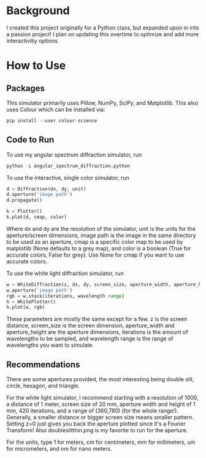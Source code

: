 # Background

I created this project originally for a Python class, but expanded upon in into a passion project! I plan on updating this overtime to optimize and add more interactivitiy options.

# How to Use

## Packages

This simulator primarily uses Pillow, NumPy, SciPy, and Matplotlib. This also uses Colour which can be installed via:

```python
pip install --user colour-science
```

## Code to Run

To use my angular spectrum diffraction simulator, run

```python
python -i angular_spectrum_diffraction.python
```

To use the interactive, single color simulator, run

```python
d = Diffraction(dx, dy, unit)
d.aperture('image path')
d.propagate()

k = Plotter()
k.plot(d, cmap, color)
```

Where dx and dy are the resolution of the simulator, unit is the units for the aperture/screen dimensions, image path is the image in the same directory to be used as an aperture, cmap is a specific color map to be used by matplotlib (None defaults to a grey map), and color is a boolean (True for accurate colors, False for grey). Use None for cmap if you want to use accurate colors.

To use the white light diffraction simulator, run

```python
w = WhiteDiffraction(z, dx, dy, screen_size, aperture_width, aperture_height, unit)
w.aperture('image path')
rgb = w.stack(iterations, wavelength range)
h = WhitePlotter()
h.plot(w, rgb)
```

These parameters are mostly the same except for a few. z is the screen distance, screen_size is the screen
dimension, aperture_width and aperture_height are the aperture dimensions, iterations is the amount of
wavelengths to be sampled, and wavelength range is the range of wavelengths you want to simulate.

## Recommendations

There are some apertures provided, the most interesting being double slit, circle, hexagon, and triangle.

For the white light simulator, I recommend starting with a resolution of 1000, a distance of 1 meter, screen size of 20 mm, aperture width and height of 1 mm, 420 iterations, and a range of (360,780) (for the whole range!). Generally, a smaller distance or bigger screen size means smaller pattern. Setting z=0 just gives you back the aperture plotted since it's a Fourier Transform! Also doubleslitthin.png is my favorite to run for the aperture.

For the units, type 1 for meters, cm for centimeters, mm for millimeters, um for micrometers, and nm for nano meters.
